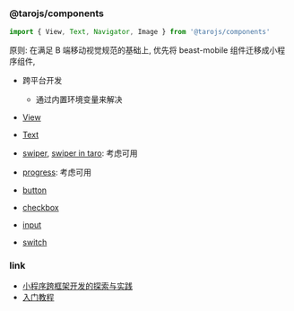 ### @tarojs/components

```js
import { View, Text, Navigator, Image } from '@tarojs/components'
```

原则: 在满足 B 端移动视觉规范的基础上, 优先将 beast-mobile 组件迁移成小程序组件,

* 跨平台开发
  * 通过内置环境变量来解决

* [View](https://taro-docs.jd.com/taro/docs/components/viewContainer/view)
* [Text](https://taro-docs.jd.com/taro/docs/components/base/text)
* [swiper](https://developers.weixin.qq.com/miniprogram/dev/component/swiper.html), [swiper in taro](https://taro-docs.jd.com/taro/docs/components/viewContainer/swiper): 考虑可用
* [progress](https://developers.weixin.qq.com/miniprogram/dev/component/progress.html): 考虑可用
* [button](https://developers.weixin.qq.com/miniprogram/dev/component/button.html)
* [checkbox](https://developers.weixin.qq.com/miniprogram/dev/component/checkbox.html)
* [input](https://developers.weixin.qq.com/miniprogram/dev/component/input.html)
* [switch](https://developers.weixin.qq.com/miniprogram/dev/component/switch.html)

### link

* [小程序跨框架开发的探索与实践](https://mp.weixin.qq.com/s?__biz=MzU3NDkzMTI3MA==&mid=2247483770&idx=1&sn=ba2cdea5256e1c4e7bb513aa4c837834)
* [入门教程](https://taro-docs.jd.com/taro/docs/guide/)